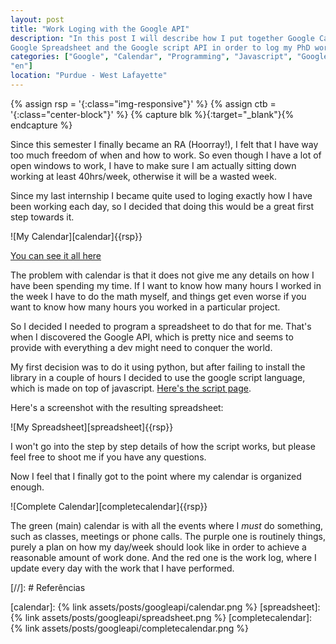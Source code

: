 ```yaml
---
layout: post
title: "Work Loging with the Google API"
description: "In this post I will describe how I put together Google Calendar,
Google Spreadsheet and the Google script API in order to log my PhD work"
categories: ["Google", "Calendar", "Programming", "Javascript", "Google Script",
"en"]
location: "Purdue - West Lafayette"
---
```


{% assign rsp = '{:class="img-responsive"}' %}
{% assign ctb = '{:class="center-block"}'   %}
{% capture blk %}{:target="_blank"}{% endcapture %}

Since this semester I finally became an RA (Hoorray!), I felt that I have way
too much freedom of when and how to work. So even though I have a lot of open
windows to work, I have to make sure I am actually sitting down working at least
40hrs/week, otherwise it will be a wasted week.

Since my last internship I became quite used to loging exactly how I have been
working each day, so I decided that doing this would be a great first step
towards it. 

![My Calendar][calendar]{{rsp}}

[You can see it all
here](https://calendar.google.com/calendar?cid=Z2g2NWkxbjYzYjU0aG11N2huOWw0cXZlYjBAZ3JvdXAuY2FsZW5kYXIuZ29vZ2xlLmNvbQ)

The problem with calendar is that it does not give me any details on how I have
been spending my time. If I want to know how many hours I worked in the week I
have to do the math myself, and things get even worse if you want to know how
many hours you worked in a particular project.

So I decided I needed to program a spreadsheet to do that for me. That's when I
discovered the Google API, which is pretty nice and seems to provide with
everything a dev might need to conquer the world.

My first decision was to do it using python, but after failing to install the
library in a couple of hours I decided to use the google script language, which
is made on top of javascript. [Here's the script page](https://script.google.com/d/1Bvrxj87qBKZ_PAofz30PWjV13A16Wva-JllwWGmPq2aD1d1exwrMQ5xr/edit?usp=sharing).

Here's a screenshot with the resulting spreadsheet:

![My Spreadsheet][spreadsheet]{{rsp}}


I won't go into the step by step details of how the script works, but please
feel free to shoot me if you have any questions.

Now I feel that I finally got to the point where my calendar is organized
enough.

![Complete Calendar][completecalendar]{{rsp}}

The green (main) calendar is with all the events where I _must_ do something,
such as classes, meetings or phone calls. The purple one is routinely things,
purely a plan on how my day/week should look like in order to achieve a reasonable
amount of work done. And the red one is the work log, where I update every day
with the work that I have performed.


[//]: # Referências

[calendar]: {% link assets/posts/googleapi/calendar.png %}
[spreadsheet]: {% link assets/posts/googleapi/spreadsheet.png %}
[completecalendar]: {% link assets/posts/googleapi/completecalendar.png %}
